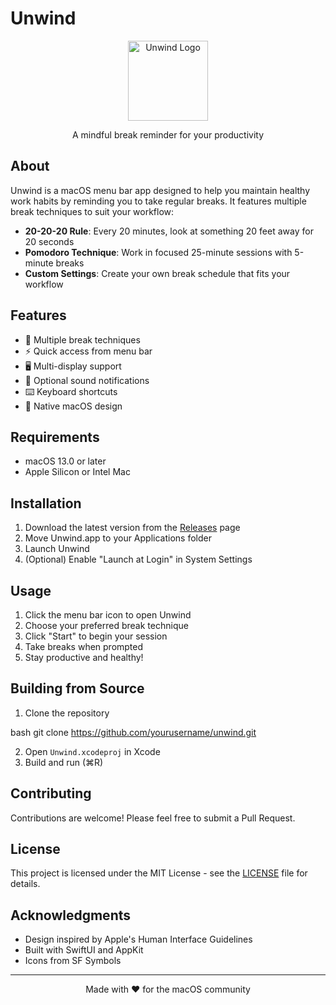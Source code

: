 # Unwind

<p align="center">
  <img src="Assets/UnwindLogo.png" width="128" height="128" alt="Unwind Logo">
</p>

<p align="center">
  A mindful break reminder for your productivity
</p>

## About

Unwind is a macOS menu bar app designed to help you maintain healthy work habits by reminding you to take regular breaks. It features multiple break techniques to suit your workflow:

- **20-20-20 Rule**: Every 20 minutes, look at something 20 feet away for 20 seconds
- **Pomodoro Technique**: Work in focused 25-minute sessions with 5-minute breaks
- **Custom Settings**: Create your own break schedule that fits your workflow

## Features

- 🎯 Multiple break techniques
- ⚡️ Quick access from menu bar
- 🖥️ Multi-display support
- 🔔 Optional sound notifications
- ⌨️ Keyboard shortcuts
- 🎨 Native macOS design

## Requirements

- macOS 13.0 or later
- Apple Silicon or Intel Mac

## Installation

1. Download the latest version from the [Releases](https://github.com/yourusername/unwind/releases) page
2. Move Unwind.app to your Applications folder
3. Launch Unwind
4. (Optional) Enable "Launch at Login" in System Settings

## Usage

1. Click the menu bar icon to open Unwind
2. Choose your preferred break technique
3. Click "Start" to begin your session
4. Take breaks when prompted
5. Stay productive and healthy!

## Building from Source

1. Clone the repository

bash
git clone https://github.com/yourusername/unwind.git


2. Open `Unwind.xcodeproj` in Xcode
3. Build and run (⌘R)

## Contributing

Contributions are welcome! Please feel free to submit a Pull Request.

## License

This project is licensed under the MIT License - see the [LICENSE](LICENSE) file for details.

## Acknowledgments

- Design inspired by Apple's Human Interface Guidelines
- Built with SwiftUI and AppKit
- Icons from SF Symbols

---

<p align="center">
  Made with ❤️ for the macOS community
</p>